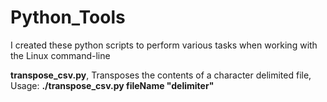 # Python_Tools
<p> I created these python scripts to perform various tasks when working with the Linux command-line</p>
 
<p><strong>transpose_csv.py</strong>, Transposes the contents of a character delimited file, Usage: <strong>./transpose_csv.py fileName "delimiter"</strong></p>
